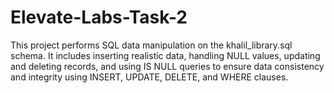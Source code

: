 # Elevate-Labs-Task-2
This project performs SQL data manipulation on the khalil_library.sql schema. It includes inserting realistic data, handling NULL values, updating and deleting records, and using IS NULL queries to ensure data consistency and integrity using INSERT, UPDATE, DELETE, and WHERE clauses.
